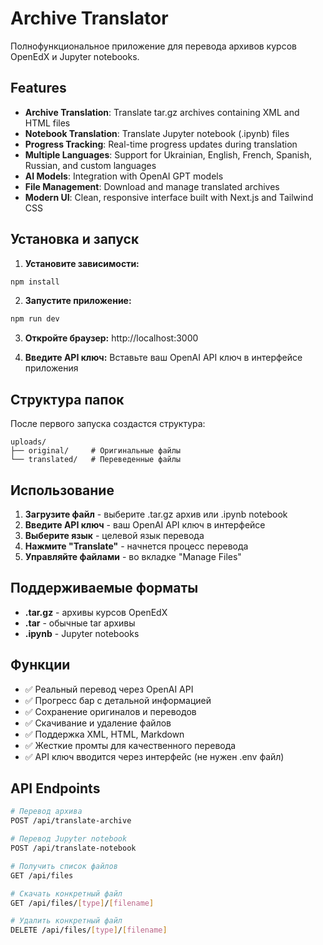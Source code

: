 # Archive Translator

Полнофункциональное приложение для перевода архивов курсов OpenEdX и Jupyter notebooks.

## Features

- **Archive Translation**: Translate tar.gz archives containing XML and HTML files
- **Notebook Translation**: Translate Jupyter notebook (.ipynb) files
- **Progress Tracking**: Real-time progress updates during translation
- **Multiple Languages**: Support for Ukrainian, English, French, Spanish, Russian, and custom languages
- **AI Models**: Integration with OpenAI GPT models
- **File Management**: Download and manage translated archives
- **Modern UI**: Clean, responsive interface built with Next.js and Tailwind CSS

## Установка и запуск

1. **Установите зависимости:**
```bash
npm install
```

2. **Запустите приложение:**
```bash
npm run dev
```

3. **Откройте браузер:**
http://localhost:3000

4. **Введите API ключ:**
Вставьте ваш OpenAI API ключ в интерфейсе приложения

## Структура папок

После первого запуска создастся структура:
```
uploads/
├── original/     # Оригинальные файлы
└── translated/   # Переведенные файлы
```

## Использование

1. **Загрузите файл** - выберите .tar.gz архив или .ipynb notebook
2. **Введите API ключ** - ваш OpenAI API ключ в интерфейсе
3. **Выберите язык** - целевой язык перевода
4. **Нажмите "Translate"** - начнется процесс перевода
5. **Управляйте файлами** - во вкладке "Manage Files"

## Поддерживаемые форматы

- **.tar.gz** - архивы курсов OpenEdX
- **.tar** - обычные tar архивы
- **.ipynb** - Jupyter notebooks

## Функции

- ✅ Реальный перевод через OpenAI API
- ✅ Прогресс бар с детальной информацией
- ✅ Сохранение оригиналов и переводов
- ✅ Скачивание и удаление файлов
- ✅ Поддержка XML, HTML, Markdown
- ✅ Жесткие промты для качественного перевода
- ✅ API ключ вводится через интерфейс (не нужен .env файл)

## API Endpoints

```bash
# Перевод архива
POST /api/translate-archive

# Перевод Jupyter notebook
POST /api/translate-notebook

# Получить список файлов
GET /api/files

# Скачать конкретный файл
GET /api/files/[type]/[filename]

# Удалить конкретный файл
DELETE /api/files/[type]/[filename]
```